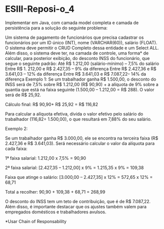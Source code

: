 # ESIII-Reposi-o_4

Implementar em Java, com camada model completa e camada de persistência para a solução do seguinte problema:

Um sistema de pagamento de funcionários que precisa cadastrar os funcionários por um ID único (INT), nome (VARCHAR(60)), salário (FLOAT). O sistema deve permitir o CRUD Completo dessa entidade e um Select ALL.
 Além disso, o sistema deve ter, na camada de controle, uma forma* de calcular, para posterior exibição, do desconto INSS do funcionário, que segue o seguinte padrão:
Até R$ 1.212,00 (salário-mínimo) – 7,5% do salário
Entre R$ 1. 212,00 e R$ 2.427,35 – 9% da diferença
Entre R$ 2.427,36 e R$ 3.641,03 – 12% da diferença
Entre R$ 3.641,03 e R$ 7.087,22– 14% da diferença
Exemplo 1:
Se um trabalhador ganha R$ 1.500,00, o desconto do INSS será de 7,5% sobre R$ 1.212,00 (R$ 90,90) + a alíquota de 9% sobre a quantia que está na faixa seguinte (1.500,00 – 1.212,00 = R$ 288). O valor será de R$ 25,92.

Cálculo final: R$ 90,90+ R$ 25,92 = R$ 116,82

Para calcular a alíquota efetiva, divida o valor efetivo pelo salário do trabalhador (116,82÷ 1.500,00), o que resultará em 7,88% do seu salário.

Exemplo 2:

Se um trabalhador ganha R$ 3.000,00, ele se encontra na terceira faixa (R$ 2.427,36 e R$ 3.641,03). Será necessário calcular o valor da alíquota para cada faixa:

1ª faixa salarial: 1.212,00 x 7,5% = 90,90

2ª faixa salarial: [2.427,35 – 1.212,00] x 9% = 1.215,35 x 9% = 109,38

Faixa que atinge o salário: [3.000,00 – 2.427,35] x 12% = 572,65 x 12% = 68,71

Total a recolher: 90,90 + 109,38 + 68,71 = 268,99

O desconto do INSS tem um teto de contribuição, que é de R$ 7.087,22. Além disso, é importante destacar que os ajustes também valem para empregados domésticos e trabalhadores avulsos.

*Usar Chain of Responsability

